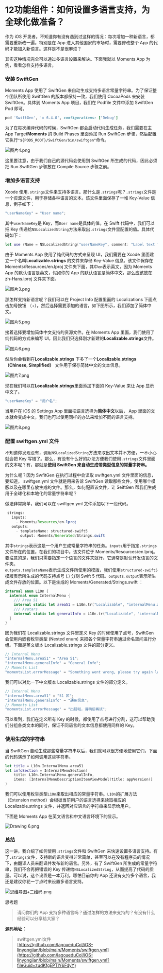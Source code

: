 # 12功能组件：如何设置多语言支持，为全球化做准备？

作为 iOS 开发者，不知道你有没有遇到过这样的情况：每次增加一种新语言，都需要重新改一遍，特别是在 App 进入其他国家的市场时，需要修改整个 App 的代码才能加入新语言。这样是不是很麻烦？

其实这种情况完全可以通过多语言设置来解决。下面我就以 Moments App 为例，看看怎样支持多语言。

### 安装 SwiftGen

Moments App 使用了 SwiftGen 来自动生成支持多语言常量字符串。为了保证整个团队所使用 SwiftGen 的版本都保持一致，我们使用 CocoaPods 来安装 SwiftGen。具体到 Moments App 项目，我们在 Podfile 文件中添加 SwiftGen Pod 即可。

```ruby
pod 'SwiftGen', '= 6.4.0', configurations: ['Debug']
```

为了在每次编译代码的时候，SwiftGen 都会启动代码生成任务，我们需要在主 App Target**Moments** 的 Build Phases 里面添加 Run SwiftGen 步骤，然后配置它执行`"${PODS_ROOT}/SwiftGen/bin/swiftgen"`命令。


<Image alt="图片4.png" src="https://s0.lgstatic.com/i/image6/M01/2B/A7/CioPOWBkHlSAeXTsAAMc4RV6WTU312.png"/> 


这里要注意，由于我们自己的源代码会使用到 SwiftGen 所生成的代码，因此必须把 Run SwiftGen 步骤放在 Compile Source 步骤之前。

### 增加多语言支持

Xcode 使用`.strings`文件来支持多语言。那什么是`.strings`呢？`.strings`文件是一个资源文件，用于存储各种语言的文本。该文件里面保存了一堆 Key-Value 信息，例子如下：

```java
"userNameKey" = "User name";
```

其中`userNameKey`是 Key，而`User name`是具体的值。在 Swift 代码中，我们可以把 Key 传递给`NSLocalizedString`方法来取出`.strings`文件里配置的值。具体代码如下：

```swift
let use rName = NSLocalizedString("userNameKey", comment: "Label text for user name")
```

由于 Moments App 使用了纯代码的方式来呈现 UI，我们需要在 Xcode 里面建立一个名叫**Localizable.strings** 的文件来存储 Key-Value 信息。该文件保存在 Moments/Resources/en.lproj 文件夹下面，其中`en`表示英文，因为 Moments App 的默认语言是英文，假如你的 App 的默认语言是简体中文，那么应该放在 zh-Hans.lproj 文件夹下面。


<Image alt="图片3.png" src="https://s0.lgstatic.com/i/image6/M00/2B/A7/CioPOWBkHmeAY4FcAAgNpRSDhtQ750.png"/> 


那怎样支持新语言呢？我们可以在 Project Info 配置里面的 Localizations 下面点击加号按钮 （+），然后选择需要添加的语言，如下图所示，我们添加了简体中文。


<Image alt="图片5.png" src="https://s0.lgstatic.com/i/image6/M00/2B/A7/CioPOWBkHomAUYSMAARlhkCjiB8769.png"/> 


接着选择要增加简体中文支持的资源文件。在 Moments App 里面，我们使用了纯代码的方式来编写 UI，因此我们只选择刚才新建的**Localizable.strings**文件。


<Image alt="图片6.png" src="https://s0.lgstatic.com/i/image6/M00/2B/A8/CioPOWBkHq6AeNUbAAkEtHtkg7Y024.png"/> 


然后你会看到在**Localizable.strings** 下多了一个**Localizable.strings（Chinese, Simplified）** 文件用于保存简体中文的文本信息。


<Image alt="图片7.png" src="https://s0.lgstatic.com/i/image6/M01/2B/9F/Cgp9HWBkHsiAVW0pAAbU0JAhhic101.png"/> 


现在我们可以在**Localizable.strings**里面添加下面的 Key-Value 来让 App 显示中文了。

```java
"userNameKey" = "用户名";
```

当用户在 iOS 的 Settings App 里面把语言选择为**简体中文**以后， App 里面的文本就会变成中文。我们也可以使用同样的办法来增加不同的语言支持。


<Image alt="图片8.png" src="https://s0.lgstatic.com/i/image6/M01/2B/A8/CioPOWBkHvaADdnnAAFQMZcn0Qs565.png"/> 


### 配置 swiftgen.yml 文件

不知道你发现没有，调用`NSLocalizedString`方法来取出文本并不方便，一不小心就会把 Key 写错了。那么，有没有什么好的办法方便我们使用`.strings`文件里面的文本呢？有，那就是**使用 SwiftGen 来自动生成带类型信息的常量字符串。**

为什么呢？因为 SwfitGen 在执行过程中会读取 swiftgen.yml 文件里面的信息，要知道， swiftgen.yml 文件就是用来告诉 SwiftGen 读取那些文件，使用哪个模版以及在哪里存放生成的文件。那么，如何配置该文件，让 SeiftGen 帮我们生成用于全球化和本地化的常量字符串呢？

做法非常简单，我们可以在 swiftgen.yml 文件添加以下一段代码。

```java
 strings:
   inputs:
     - Moments/Resources/en.lproj
   outputs:
     - templateName: structured-swift5
       output: Moments/Generated/Strings.swift
```

其中`strings`表示这是一个用户生成常量字符串的任务。`inputs`用于指定`.strings`文件所在的位置，在我们的项目中，该文件位于 Moments/Resources/en.lproj。要注意的是，我们只需要指定一个语言的文件夹就行，它通常是默认开发语言的文件夹。  
`outputs.templateName`表示生成文件所使用的模版，我们使用`structured-swift5`模版表示所生成的代码支持点号 (.) 分割 Swift 5 代码。`outputs.output`表示所生成文件存放的位置。以下是生成的 Moments/Generated/Strings.swift ：

```swift
internal enum L10n {
  internal enum InternalMenu {
    /// Area 51
    internal static let area51 = L10n.tr("Localizable", "internalMenu.area51")
    /// Avatars
    internal static let generalInfo = L10n.tr("Localizable", "internalMenu.generalInfo")
  }
}
```

因为我们在 Localizable.strings 文件里定义 Key 的时候使用了点号，SwiftGen 会使用内嵌套枚举类型 (Nested enum) 来把各个常量字符串通过命名空间进行分组。下面是英文版本 Localizable.strings 文件的部分定义。

```java
// Internal Menu
"internalMenu.area51" = "Area 51";
"internalMenu.generalInfo" = "General Info";
// Moments List
"momentsList.errorMessage" = "Something went wrong, please try again later";
```

我们可以对比一下中文版本 Localizable.strings 文件的部分定义。

```java
// Internal Menu
"internalMenu.area51" = "51 区";
"internalMenu.generalInfo" = "通用信息";
// Moments List
"momentsList.errorMessage" = "出错啦，请稍后再试";
```

可以看到，我们在定义所有 Key 的时候，都使用了点号进行分割，这可以帮助我们分组各类文本的同时，保证不同语言的文本信息都使用同样的 Key。

### 使用生成的字符串

当 SwiftGen 自动生成那些常量字符串以后，我们就可以很方便地使用它们，下面的代码演示了如何调用这些字符串。

```swift
let title = L10n.InternalMenu.area51
let infoSection = InternalMenuSection(
    title: L10n.InternalMenu.generalInfo,
    items: [InternalMenuDescriptionItemViewModel(title: appVersion)]
)
```

我们可以使用枚举类型`L10n`来取出相应的常量字符串。`L10n`的扩展方法 （Extension method）会根据当前用户的语言选择来读取相应的 Localizable.strings 文件，并返回对应语言的字符串来显示给用户。  

下面是 Moments App 在英文语言和中文语言环境下的显示。


<Image alt="Drawing 6.png" src="https://s0.lgstatic.com/i/image6/M01/2A/AB/CioPOWBi0EqAUJMbAAZDN5VTllQ225.png"/> 


### 总结

这一讲，我介绍了如何使用`.strings`文件和 SwiftGen 来快速设置多语言支持。有了`.strings`文件，支持新的语言变得非常简单，甚至可以在没有程序员的情况下，由翻译人员来翻译并发布新的语言。另外，有了 SwiftGen 所生成的常量字符串，我们不会再把错误的 Key 传递给`NSLocalizedString`，从而提高了代码的质量。可以说，这个设置是一本万利，哪怕目前你的 App 还没有支持多个语言，我还是建议你花一丁点时来设置多语言支持。


<Image alt="思维导图+二维码.png" src="https://s0.lgstatic.com/i/image6/M01/2B/B1/CioPOWBkJqWAECB2AAgeL26iQbI826.png"/> 


思考题
> 请问你们的 App 支持多种语言吗？通过怎样的方法来支持的？有没有什么经验可以分享给大家？

**源码地址：**
> swiftgen.yml文件  
> [https://github.com/lagoueduCol/iOS-linyongjian/blob/main/Moments/swiftgen.yml](https://github.com/lagoueduCol/iOS-linyongjian/blob/main/Moments/swiftgen.yml?fileGuid=zudKfgEPTlY6FdyY)

